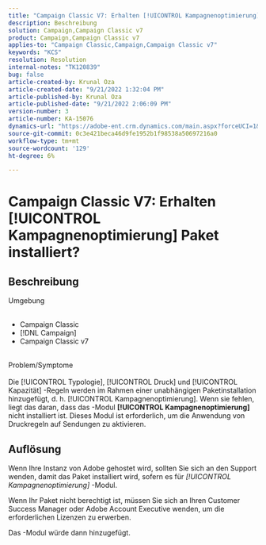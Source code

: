 ```yaml
---
title: "Campaign Classic V7: Erhalten [!UICONTROL Kampagnenoptimierung] Paket installiert?"
description: Beschreibung
solution: Campaign,Campaign Classic v7
product: Campaign,Campaign Classic v7
applies-to: "Campaign Classic,Campaign,Campaign Classic v7"
keywords: "KCS"
resolution: Resolution
internal-notes: "TK120839"
bug: false
article-created-by: Krunal Oza
article-created-date: "9/21/2022 1:32:04 PM"
article-published-by: Krunal Oza
article-published-date: "9/21/2022 2:06:09 PM"
version-number: 3
article-number: KA-15076
dynamics-url: "https://adobe-ent.crm.dynamics.com/main.aspx?forceUCI=1&pagetype=entityrecord&etn=knowledgearticle&id=cd0be1c4-b139-ed11-9db0-0022480867bd"
source-git-commit: 0c3e421beca46d9fe1952b1f98538a50697216a0
workflow-type: tm+mt
source-wordcount: '129'
ht-degree: 6%

---
```


# Campaign Classic V7: Erhalten [!UICONTROL Kampagnenoptimierung] Paket installiert?

## Beschreibung

Umgebung<br><br>
- Campaign Classic
- [!DNL Campaign]
- Campaign Classic v7


<br>Problem/Symptome<br><br>
Die [!UICONTROL Typologie], [!UICONTROL Druck] und [!UICONTROL Kapazität] -Regeln werden im Rahmen einer unabhängigen Paketinstallation hinzugefügt, d. h. [!UICONTROL Kampagnenoptimierung]. Wenn sie fehlen, liegt das daran, dass das -Modul <b>[!UICONTROL Kampagnenoptimierung]</b> nicht installiert ist.
Dieses Modul ist erforderlich, um die Anwendung von Druckregeln auf Sendungen zu aktivieren.


## Auflösung


Wenn Ihre Instanz von Adobe gehostet wird, sollten Sie sich an den Support wenden, damit das Paket installiert wird, sofern es für *[!UICONTROL Kampagnenoptimierung]* -Modul.

Wenn Ihr Paket nicht berechtigt ist, müssen Sie sich an Ihren Customer Success Manager oder Adobe Account Executive wenden, um die erforderlichen Lizenzen zu erwerben.

Das -Modul würde dann hinzugefügt.
